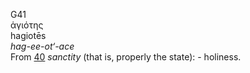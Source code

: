 <body>
  <p>G41<br>  ἁγιότης  <br> hagiotēs  <br><i>hag-ee-ot‘-ace </i><br>From <a href="g0040.htm">40</a>  <i>sanctity</i> (that is, properly the state): - holiness.<br></p>
 </body>